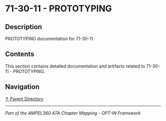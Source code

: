 # 71-30-11 - PROTOTYPING

## Description

PROTOTYPING documentation for 71-30-11

## Contents

This section contains detailed documentation and artifacts related to 71-30-11 - PROTOTYPING.

## Navigation

[↑ Parent Directory](../README.md)

---

*Part of the AMPEL360 ATA Chapter Mapping - OPT-IN Framework*
